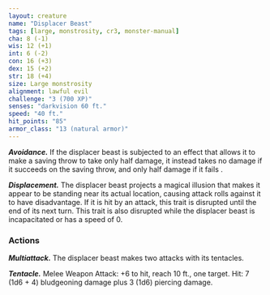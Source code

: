 ```yaml
---
layout: creature
name: "Displacer Beast"
tags: [large, monstrosity, cr3, monster-manual]
cha: 8 (-1)
wis: 12 (+1)
int: 6 (-2)
con: 16 (+3)
dex: 15 (+2)
str: 18 (+4)
size: Large monstrosity
alignment: lawful evil
challenge: "3 (700 XP)"
senses: "darkvision 60 ft."
speed: "40 ft."
hit_points: "85"
armor_class: "13 (natural armor)"
---
```


***Avoidance.*** If the displacer beast is subjected to an effect that allows it to make a saving throw to take only half damage, it instead takes no damage if it succeeds on the saving throw, and only half damage if it fails .

***Displacement.*** The displacer beast projects a magical illusion that makes it appear to be standing near its actual location, causing attack rolls against it to have disadvantage. If it is hit by an attack, this trait is disrupted until the end of its next turn. This trait is also disrupted while the displacer beast is incapacitated or has a speed of 0.

### Actions

***Multiattack.*** The displacer beast makes two attacks with its tentacles.

***Tentacle.*** Melee Weapon Attack: +6 to hit, reach 10 ft., one target. Hit: 7 (1d6 + 4) bludgeoning damage plus 3 (1d6) piercing damage.